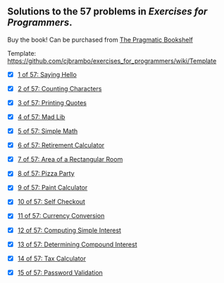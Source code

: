 
## Solutions to the 57 problems in _Exercises for Programmers_.

Buy the book! Can be purchased from [The Pragmatic Bookshelf](https://pragprog.com/book/bhwb/exercises-for-programmers)

Template: https://github.com/cjbrambo/exercises_for_programmers/wiki/Template

* [x] [1 of 57: Saying Hello](https://github.com/cjbrambo/exercises_for_programmers/tree/master/saying_hello)

* [x] [2 of 57: Counting Characters](https://github.com/cjbrambo/exercises_for_programmers/tree/master/counting_characters)

* [x] [3 of 57: Printing Quotes](https://github.com/cjbrambo/exercises_for_programmers/tree/master/printing_quotes)

* [x] [4 of 57: Mad Lib](https://github.com/cjbrambo/exercises_for_programmers/tree/master/mad_lib)

* [x] [5 of 57: Simple Math](https://github.com/cjbrambo/exercises_for_programmers/tree/master/simple_math)

* [x] [6 of 57: Retirement Calculator](https://github.com/cjbrambo/exercises_for_programmers/tree/master/retirement_calculator)

* [x] [7 of 57: Area of a Rectangular Room](https://github.com/cjbrambo/exercises_for_programmers/tree/master/area_of_a_rectangular_room)

* [x] [8 of 57: Pizza Party](https://github.com/cjbrambo/exercises_for_programmers/tree/master/pizza_party)

* [x] [9 of 57: Paint Calculator](https://github.com/cjbrambo/exercises_for_programmers/tree/master/paint_calculator)

* [x] [10 of 57: Self Checkout](https://github.com/cjbrambo/exercises_for_programmers/blob/master/self_checkout)

* [x] [11 of 57: Currency Conversion](https://github.com/cjbrambo/exercises_for_programmers/tree/master/currency_conversion)

* [x] [12 of 57: Computing Simple Interest](https://github.com/cjbrambo/exercises_for_programmers/tree/master/computing_simple_interest)

* [x] [13 of 57: Determining Compound Interest](https://github.com/cjbrambo/exercises_for_programmers/tree/master/determining_compound_interest)

* [x] [14 of 57: Tax Calculator](https://github.com/cjbrambo/exercises_for_programmers/tree/master/tax_calculator)

* [x] [15 of 57: Password Validation](https://github.com/cjbrambo/exercises_for_programmers/tree/master/password_validation)

